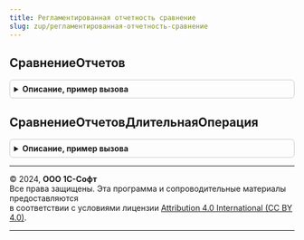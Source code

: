 ```yaml
---
title: Регламентированная отчетность сравнение
slug: zup/регламентированная-отчетность-сравнение
---
```



## СравнениеОтчетов
<details style="margin: 1em 0; padding: 0.5em; border: 1px solid #ccc; border-radius: 6px;">

<summary style="font-weight: bold; cursor: pointer;">Описание, пример вызова</summary>

```bsl

// Выполняет сравнение показателей переданной формы регламентированного отчета с показателями выбранного отчета,
// результат передается в форму для представления результата сравнения.
//
// Параметры:
//  ФормаОтчета        - Форма клиентского приложения - Форма регламентированного отчета.
//  ПараметрыОтчета    - Структура                    - Параметры отчета из формы, соответствующие схеме выгрузки.
//  ДанныеДляСравнения - Структура                    - Данные, необходимые для процедуры сравнения в фоновом задании.
//  ДеревоДляСравнения - Дерево значений              - Текущая схема выгрузки формы отчета в виде дерева значений.
//
// Возвращаемое значение:
//   Булево  - Истина, если сравнение показателей отчетов прошло успешно.
//
Функция СравнениеОтчетов(ФормаОтчета, ПараметрыОтчета, ДанныеДляСравнения, ДеревоДляСравнения) Экспорт
```

Пример вызова
```bsl
Результат = РегламентированнаяОтчетностьСравнение.СравнениеОтчетов(ФормаОтчета, ПараметрыОтчета, ДанныеДляСравнения, ДеревоДляСравнения) 
```
</details>

## СравнениеОтчетовДлительнаяОперация
<details style="margin: 1em 0; padding: 0.5em; border: 1px solid #ccc; border-radius: 6px;">

<summary style="font-weight: bold; cursor: pointer;">Описание, пример вызова</summary>

```bsl

// Выполняется в фоновом задании.
Процедура СравнениеОтчетовДлительнаяОперация(ПараметрыПроцедуры, АдресРезультата, АдресДополнительногоРезультата) Экспорт
```

Пример вызова
```bsl
РегламентированнаяОтчетностьСравнение.СравнениеОтчетовДлительнаяОперация(ПараметрыПроцедуры, АдресРезультата, АдресДополнительногоРезультата) 
```
</details>

---

© 2024, **ООО 1С-Софт**  
Все права защищены. Эта программа и сопроводительные материалы предоставляются  
в соответствии с условиями лицензии [Attribution 4.0 International (CC BY 4.0)](https://creativecommons.org/licenses/by/4.0/legalcode).

---
